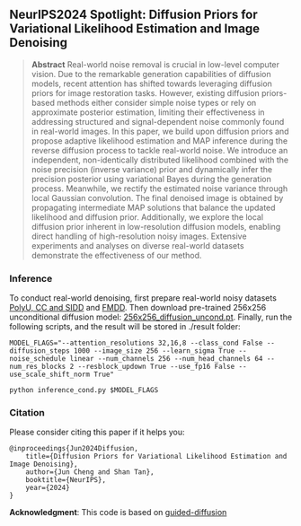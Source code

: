 ## NeurIPS2024 Spotlight: Diffusion Priors for Variational Likelihood Estimation and Image Denoising

> **Abstract** Real-world noise removal is crucial in low-level computer vision. Due to the remarkable generation capabilities of diffusion models, recent attention has shifted towards leveraging diffusion priors for image restoration tasks. However, existing diffusion priors-based methods either consider simple noise types or rely on approximate posterior estimation, limiting their effectiveness in addressing structured and signal-dependent noise commonly found in real-world images. In this paper, we build upon diffusion priors and propose adaptive likelihood estimation and MAP inference during the reverse diffusion process to tackle real-world noise. We introduce an independent, non-identically distributed likelihood combined with the noise precision (inverse variance) prior and dynamically infer the precision posterior using variational Bayes during the generation process. Meanwhile, we rectify the estimated noise variance through local Gaussian convolution. The final denoised image is obtained by propagating intermediate MAP solutions that balance the updated likelihood and diffusion prior. Additionally, we explore the local diffusion prior inherent in low-resolution diffusion models, enabling direct handling of high-resolution noisy images. Extensive experiments and analyses on diverse real-world datasets demonstrate the effectiveness of our method.


### Inference

To conduct real-world denoising, first prepare real-world noisy datasets [PolyU, CC and SIDD](https://github.com/csjunxu/PolyU-Real-World-Noisy-Images-Dataset) and  [FMDD](https://github.com/yinhaoz/denoising-fluorescence). Then download pre-trained 256x256 unconditional diffusion model: [256x256_diffusion_uncond.pt](https://openaipublic.blob.core.windows.net/diffusion/jul-2021/256x256_diffusion_uncond.pt). Finally, run the following scripts, and the result will be stored in ./result folder:

```
MODEL_FLAGS="--attention_resolutions 32,16,8 --class_cond False --diffusion_steps 1000 --image_size 256 --learn_sigma True --noise_schedule linear --num_channels 256 --num_head_channels 64 --num_res_blocks 2 --resblock_updown True --use_fp16 False --use_scale_shift_norm True"

python inference_cond.py $MODEL_FLAGS
```

### Citation

Please consider citing this paper if it helps you:

```
@inproceedings{Jun2024Diffusion,
    title={Diffusion Priors for Variational Likelihood Estimation and Image Denoising}, 
    author={Jun Cheng and Shan Tan},
    booktitle={NeurIPS},
    year={2024}
}
```

**Acknowledgment**: This code is based on [guided-diffusion](https://github.com/openai/guided-diffusion)

